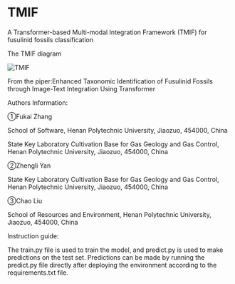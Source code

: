 # TMIF
A Transformer-based Multi-modal Integration Framework (TMIF) for fusulinid fossils classification


The TMIF diagram

![TMIF](https://github.com/xiaoyantxx/TMIF/assets/154036426/7682d6df-b88c-4105-b214-d6ea325f320d)


From the piper:Enhanced Taxonomic Identification of Fusulinid Fossils through Image-Text Integration Using Transformer


Authors Information:

①Fukai Zhang

School of Software, Henan Polytechnic University, Jiaozuo, 454000, China

State Key Laboratory Cultivation Base for Gas Geology and Gas Control, Henan Polytechnic University, Jiaozuo, 454000, China

②Zhengli Yan

State Key Laboratory Cultivation Base for Gas Geology and Gas Control, Henan Polytechnic University, Jiaozuo, 454000, China

③Chao Liu

School of Resources and Environment, Henan Polytechnic University, Jiaozuo, 454000, China


Instruction guide:

The train.py file is used to train the model, and predict.py is used to make predictions on the test set. Predictions can be made by running the predict.py file directly after deploying the environment according to the requirements.txt file.
